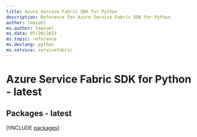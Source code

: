 ```yaml
---
title: Azure Service Fabric SDK for Python
description: Reference for Azure Service Fabric SDK for Python
author: lmazuel
ms.author: lmazuel
ms.data: 07/20/2023
ms.topic: reference
ms.devlang: python
ms.service: servicefabric
---
```

# Azure Service Fabric SDK for Python - latest
## Packages - latest
[!INCLUDE [packages](service-fabric-index.md)]
